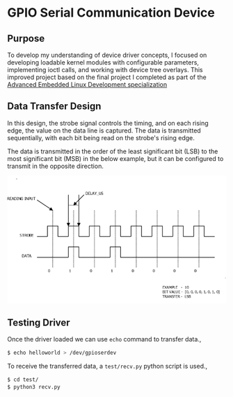 # GPIO Serial Communication Device

## Purpose
To develop my understanding of device driver concepts, I focused on developing loadable kernel modules with configurable parameters, implementing ioctl calls, and working with device tree overlays. This improved project based on the final project I completed as part of the [Advanced Embedded Linux Development specialization](https://coursera.org/share/984470e36325dfdacdcdbbe11a76e00d)

## Data Transfer Design
In this design, the strobe signal controls the timing, and on each rising edge, the value on the data line is captured. The data is transmitted sequentially, with each bit being read on the strobe's rising edge. 

The data is transmitted in the order of the least significant bit (LSB) to the most significant bit (MSB) in the below example, but it can be configured to transmit in the opposite direction.

![gpioserdev-data-transfer-design.png](gpioserdev-data-transfer-design.png)

## Testing Driver

Once the driver loaded we can use `echo` command to transfer data.,
```bash
$ echo helloworld > /dev/gpioserdev 
```

To receive the transferred data, a `test/recv.py` python script is used.,

```bash
$ cd test/
$ python3 recv.py
```